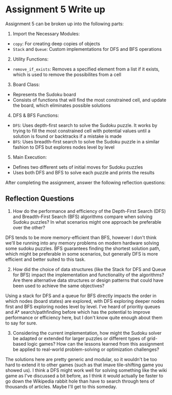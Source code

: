 # Assignment 5 Write up

Assignment 5 can be broken up into the following parts:
1. Import the Necessary Modules:
- `copy`: For creating deep copies of objects
- `Stack` and `Queue`: Custom implementations for DFS and BFS operations
2. Utility Functions: 
- `remove_if_exists`: Removes a specified element from a list if it exists, which is used to remove the possibilites from a cell
3. Board Class:
- Represents the Sudoku board
- Consists of functions that will find the most constrained cell, and update the board, which eliminates possible solutions
4. DFS & BFS Functions:
- `DFS`: Uses depth-first search to solve the Sudoku puzzle. It works by trying to fill the most constrained cell with potential values until a solution is found or backtracks if a mistake is made
- `BFS`: Uses breadth-first search to solve the Sudoku puzzle in a similar fashion to DFS but explores nodes level by level
5. Main Execution:
- Defines two different sets of initial moves for Sudoku puzzles
- Uses both DFS and BFS to solve each puzzle and prints the results


After completing the assignment, answer the following reflection questions:

## Reflection Questions

1. How do the performance and efficiency of the Depth-First Search (DFS) and Breadth-First Search (BFS) algorithms compare when solving Sudoku puzzles? In what scenarios might one approach be preferable over the other?

DFS tends to be more memory-efficient than BFS, however I don't think we'll be running into any memory problems on modern hardware solving some sudoku puzzles. BFS guarantees finding the shortest solution path, which might be preferable in some scenarios, but generally DFS is more efficient and better suited to this task.

2. How did the choice of data structures (like the Stack for DFS and Queue for BFS) impact the implementation and functionality of the algorithms? Are there alternative data structures or design patterns that could have been used to achieve the same objectives?

Using a stack for DFS and a queue for BFS directly impacts the order in which nodes (board states) are explored, with DFS exploring deeper nodes first and BFS exploring nodes level by level. I've heard of prioritiy queues and A* search/pathfinding before which has the potential to improve performance or efficiency here, but I don't know quite enough about them to say for sure.

3. Considering the current implementation, how might the Sudoku solver be adapted or extended for larger puzzles or different types of grid-based logic games? How can the lessons learned from this assignment be applied to real-world problem-solving or optimization challenges?

The solutions here are pretty generic and modular, so it wouldn't be too hard to extend it to other games (such as that imave tile-shifting game you showed us). I think a DFS might work well for solving something like the wiki game as I've discussed a bit before, as I think it would actually be faster to go down the Wikipedia rabbit hole than have to search through tens of thousands of articles. Maybe I'll get to this someday.
